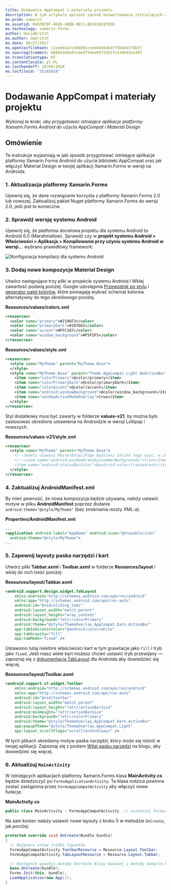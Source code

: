 ```yaml
---
title: Dodawanie AppCompat i materiały projektu
description: W tym artykule opisano sposób konwertowania istniejących aplikacji platformy Xamarin.Forms Android na takie używające AppCompat i Material Design.
ms.prod: xamarin
ms.assetid: 045FBCDF-4D45-48BB-9911-BD3938C87D58
ms.technology: xamarin-forms
author: davidbritch
ms.author: dabritch
ms.date: 06/27/2017
ms.openlocfilehash: c2eed44a7c684b91ceed4493a83ff3b4e1578b5f
ms.sourcegitcommit: 66682dd8e93c0e4f5dee69f32b5fc5a96443e307
ms.translationtype: HT
ms.contentlocale: pl-PL
ms.lasthandoff: 10/09/2018
ms.locfileid: "35242924"
---
```

# <a name="adding-appcompat-and-material-design"></a>Dodawanie AppCompat i materiały projektu

_Wykonaj te kroki, aby przygotować istniejące aplikacje platformy Xamarin.Forms Android do użycia AppCompat i Material Design_

<!-- source https://gist.github.com/jassmith/a3b2a543f99126782936
https://blog.xamarin.com/material-design-for-your-xamarin-forms-android-apps/ -->

## <a name="overview"></a>Omówienie

Te instrukcje wyjaśniają w jaki sposób przygotować istniejące aplikacje platformy Xamarin.Forms Android do użycia biblioteki AppCompat oraz jak włączyć Material Design w twojej aplikacji Xamarin.Forms w wersji na Androida.

### <a name="1-update-xamarinforms"></a>1. Aktualizacja platformy Xamarin.Forms

Upewnij się, że dane rozwiązanie korzysta z platformy Xamarin.Forms 2.0 lub nowszej. Zaktualizuj pakiet Nuget platformy Xamarin.Forms do wersji 2.0, jeśli jest to konieczne.

### <a name="2-check-android-version"></a>2. Sprawdź wersję systemu Android

Upewnij się, że platforma docelowa projektu dla systemu Android to Android 6.0 (Marshmallow). Sprawdź czy w **projekt systemu Android > Właściwości > Aplikacja > Kompilowanie przy użyciu systemu Android w wersji...** wybrano prawidłowy framework:

 ![](appcompat-images/target-android-6-sml.png "Konfiguracja kompilacji dla systemu Android")

### <a name="3-add-new-themes-to-support-material-design"></a>3. Dodaj nowe kompozycje Material Design

Utwórz następujące trzy pliki w projekcie systemu Android i Wklej zawartość podaną poniżej. Google udostępnia [Przewodnik po stylu](http://www.google.com/design/spec/style/color.html#color-color-palette) i [generator palet kolorów](http://www.materialpalette.com/), które pomagają wybrać schemat kolorów alternatywny do tego określonego poniżej.

**Resources/values/colors.xml**

```xml
<resources>
  <color name="primary">#2196F3</color>
  <color name="primaryDark">#1976D2</color>
  <color name="accent">#FFC107</color>
  <color name="window_background">#F5F5F5</color>
</resources>
```

**Resources/values/style.xml**

```xml
<resources>
  <style name="MyTheme" parent="MyTheme.Base">
  </style>
  <style name="MyTheme.Base" parent="Theme.AppCompat.Light.NoActionBar">
    <item name="colorPrimary">@color/primary</item>
    <item name="colorPrimaryDark">@color/primaryDark</item>
    <item name="colorAccent">@color/accent</item>
    <item name="android:windowBackground">@color/window_background</item>
    <item name="windowActionModeOverlay">true</item>
  </style>
</resources>
```

Styl dodatkowy musi być zawarty w folderze **values-v21**, by można było zastosować określone ustawienia na Androidzie w wersji Lollipop i nowszych.

**Resources/values-v21/style.xml**

```xml
<resources>
  <style name="MyTheme" parent="MyTheme.Base">
    <!--Jeżeli używasz MasterDetailPage będziesz chcieć tego użyc, w innych przypadkach możesz zostawić to nieruszone-->
    <!--<item name="android:windowDrawsSystemBarBackgrounds">true</item>
    <item name="android:statusBarColor">@android:color/transparent</item>-->
  </style>
</resources>
```

### <a name="4-update-androidmanifestxml"></a>4. Zaktualizuj AndroidManifest.xml

By mieć pewność, że nowa kompozycja będzie używana, należy ustawić motyw w pliku **AndroidManifest** poprzez dodanie `android:theme="@style/MyTheme"` (bez zmieniania reszty XML-a).

**Properties/AndroidManifest.xml**

```xml
...
<application android:label="AppName" android:icon="@drawable/icon"
  android:theme="@style/MyTheme">
...
```

### <a name="5-provide-toolbar-and-tab-layouts"></a>5. Zapewnij layouty paska narzędzi i kart

Utwórz pliki **Tabbar.axml** i **Toolbar.axml** w folderze **Resources/layout** i wklej do nich treść poniżej:

**Resources/layout/Tabbar.axml**

```xml
<android.support.design.widget.TabLayout
    xmlns:android="http://schemas.android.com/apk/res/android"
    xmlns:app="http://schemas.android.com/apk/res-auto"
    android:id="@+id/sliding_tabs"
    android:layout_width="match_parent"
    android:layout_height="wrap_content"
    android:background="?attr/colorPrimary"
    android:theme="@style/ThemeOverlay.AppCompat.Dark.ActionBar"
    app:tabIndicatorColor="@android:color/white"
    app:tabGravity="fill"
    app:tabMode="fixed" />
```

Ustawiono tutaj niektóre właściwości kart w tym grawitacje jako `fill` i tryb jako `fixed`.
Jeśli masz wiele kart możesz chcieć ustawić tryb przewijany — zapoznaj się z [dokumentacją TabLayout](http://developer.android.com/reference/android/support/design/widget/TabLayout.html) dla Androida aby dowiedzieć się więcej.

**Resources/layout/Toolbar.axml**

```xml
<android.support.v7.widget.Toolbar
    xmlns:android="http://schemas.android.com/apk/res/android"
    xmlns:app="http://schemas.android.com/apk/res-auto"
    android:id="@+id/toolbar"
    android:layout_width="match_parent"
    android:layout_height="?attr/actionBarSize"
    android:minHeight="?attr/actionBarSize"
    android:background="?attr/colorPrimary"
    android:theme="@style/ThemeOverlay.AppCompat.Dark.ActionBar"
    app:popupTheme="@style/ThemeOverlay.AppCompat.Light"
    app:layout_scrollFlags="scroll|enterAlways" />
```

W tych plikach określamy motyw paska narzędzi, który może się różnić w twojej aplikacji.
Zapoznaj się z postem [Witaj pasku narzędzi](https://blog.xamarin.com/android-tips-hello-toolbar-goodbye-action-bar/) na blogu, aby dowiedzieć się więcej.


### <a name="6-update-the-mainactivity"></a>6. Aktualizuj `MainActivity`

W istniejących aplikacjach platformy Xamarin.Forms klasa **MainActivity.cs** będzie dziedziczyć po `FormsApplicationActivity`. Ta klasa rodzica powinna zostać zastąpiona przez `FormsAppCompatActivity` aby włączyć nowe funkcje.

**MainActivity.cs**

```csharp
public class MainActivity : FormsAppCompatActivity  // wcześniej FormsApplicationActivity
```

Na sam koniec należy ustawić nowe layouty z kroku 5 w metodzie `OnCreate`, jak poniżej:

```csharp
protected override void OnCreate(Bundle bundle)
{
  // Najpierw ustaw źródła layoutów
  FormsAppCompatActivity.ToolbarResource = Resource.Layout.Toolbar;
  FormsAppCompatActivity.TabLayoutResource = Resource.Layout.Tabbar;

  // Następnie wywołaj metodę OnCreate klasy bazowej i metody Xamarin.Forms
  base.OnCreate(bundle);
  Forms.Init(this, bundle);
  LoadApplication(new App());
}
```
